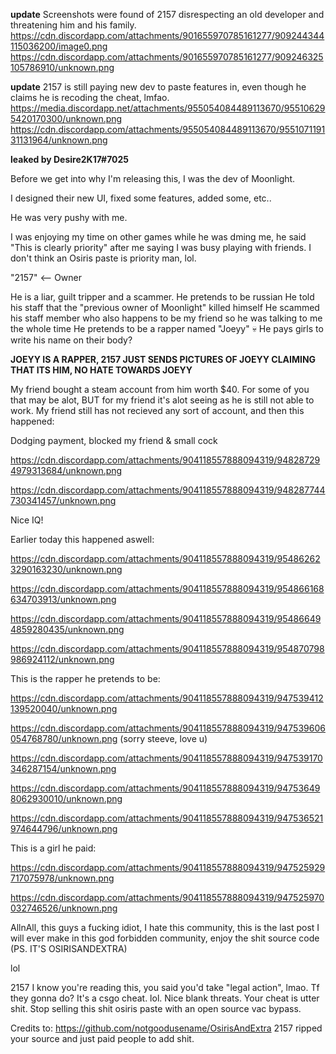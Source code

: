 **update**
Screenshots were found of 2157 disrespecting an old developer and threatening him and his family.
https://cdn.discordapp.com/attachments/901655970785161277/909244344115036200/image0.png
https://cdn.discordapp.com/attachments/901655970785161277/909246325105786910/unknown.png


**update**
2157 is still paying new dev to paste features in, even though he claims he is recoding the cheat, lmfao.
https://media.discordapp.net/attachments/955054084489113670/955106295420170300/unknown.png
https://cdn.discordapp.com/attachments/955054084489113670/955107119131131964/unknown.png

__leaked by Desire2K17#7025__

Before we get into why I'm releasing this, I was the dev of Moonlight. 

I designed their new UI, fixed some features, added some, etc..

He was very pushy with me.

I was enjoying my time on other games while he was dming me, he said "This is clearly priority" after me saying I was busy playing with friends. I don't think an Osiris paste is priority man, lol.



"2157" <-- Owner

He is a liar, guilt tripper and a scammer.
He pretends to be russian
He told his staff that the "previous owner of Moonlight" killed himself
He scammed his staff member who also happens to be my friend so he was talking to me the whole time
He pretends to be a rapper named "Joeyy" :skull:
He pays girls to write his name on their body?

**JOEYY IS A RAPPER, 2157 JUST SENDS PICTURES OF JOEYY CLAIMING THAT ITS HIM, NO HATE TOWARDS JOEYY**

My friend bought a steam account from him worth $40. For some of you that may be alot, BUT for my friend it's alot seeing as he is still not able to work.
My friend still has not recieved any sort of account, and then this happened: 

Dodging payment, blocked my friend & small cock

https://cdn.discordapp.com/attachments/904118557888094319/948287294979313684/unknown.png

https://cdn.discordapp.com/attachments/904118557888094319/948287744730341457/unknown.png

Nice IQ!

Earlier today this happened aswell:

https://cdn.discordapp.com/attachments/904118557888094319/954862623290163230/unknown.png

https://cdn.discordapp.com/attachments/904118557888094319/954866168634703913/unknown.png

https://cdn.discordapp.com/attachments/904118557888094319/954866494859280435/unknown.png

https://cdn.discordapp.com/attachments/904118557888094319/954870798986924112/unknown.png

This is the rapper he pretends to be:

https://cdn.discordapp.com/attachments/904118557888094319/947539412139520040/unknown.png

https://cdn.discordapp.com/attachments/904118557888094319/947539606054768780/unknown.png (sorry steeve, love u)

https://cdn.discordapp.com/attachments/904118557888094319/947539170346287154/unknown.png

https://cdn.discordapp.com/attachments/904118557888094319/947536498062930010/unknown.png

https://cdn.discordapp.com/attachments/904118557888094319/947536521974644796/unknown.png

This is a girl he paid:

https://cdn.discordapp.com/attachments/904118557888094319/947525929717075978/unknown.png

https://cdn.discordapp.com/attachments/904118557888094319/947525970032746526/unknown.png

AllnAll, this guys a fucking idiot, I hate this community, this is the last post I will ever make in this god forbidden community, enjoy the shit source code (PS. IT'S OSIRISANDEXTRA)

lol

2157 I know you're reading this, you said you'd take "legal action", lmao. Tf they gonna do? It's a csgo cheat. lol. Nice blank threats. Your cheat is utter shit. Stop selling this shit osiris paste with an open source vac bypass.

 Credits to: https://github.com/notgoodusename/OsirisAndExtra 2157 ripped your source and just paid people to add shit. 
